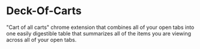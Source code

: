 # Deck-Of-Carts
"Cart of all carts" chrome extension that combines all of your open tabs into one easily digestible table that summarizes all of the items you are viewing across all of your open tabs.
